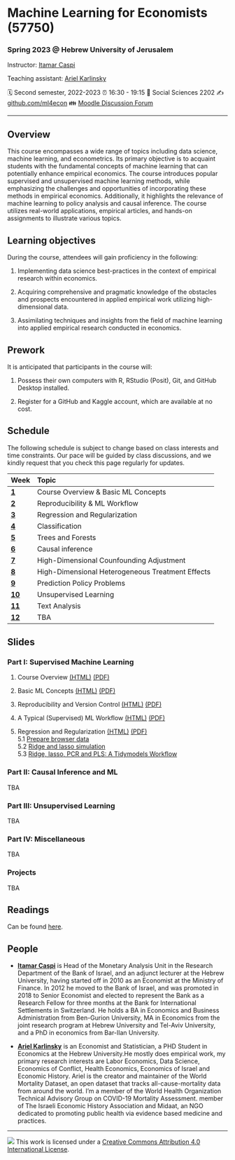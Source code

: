 Machine Learning for Economists (57750)
================

### Spring 2023 @ Hebrew University of Jerusalem

Instructor: [Itamar Caspi](https://itamarcaspi.rbind.io)

Teaching assistant: [Ariel Karlinsky](https://akarlinsky.github.io/)

:spiral_calendar: Second semester, 2022-2023
:alarm_clock:     16:30 - 19:15
:hotel:           Social Sciences 2202
:writing_hand:    [github.com/ml4econ](https://github.com/ml4econ/lecture-notes-2023)
:family:          [Moodle Discussion Forum](https://moodle2.cs.huji.ac.il/nu22/mod/forum/view.php?id=286095)

-----

## Overview

This course encompasses a wide range of topics including data science, machine learning, and econometrics. Its primary objective is to acquaint students with the fundamental concepts of machine learning that can potentially enhance empirical economics. The course introduces popular supervised and unsupervised machine learning methods, while emphasizing the challenges and opportunities of incorporating these methods in empirical economics. Additionally, it highlights the relevance of machine learning to policy analysis and causal inference. The course utilizes real-world applications, empirical articles, and hands-on assignments to illustrate various topics.

## Learning objectives

During the course, attendees will gain proficiency in the following:

1. Implementing data science best-practices in the context of empirical research within economics.

2. Acquiring comprehensive and pragmatic knowledge of the obstacles and prospects encountered in applied empirical work utilizing high-dimensional data.

3. Assimilating techniques and insights from the field of machine learning into applied empirical research conducted in economics.


## Prework

It is anticipated that participants in the course will:

1. Possess their own computers with R, RStudio (Posit), Git, and GitHub Desktop installed.

2. Register for a GitHub and Kaggle account, which are available at no cost.


## Schedule

The following schedule is subject to change based on class interests and time constraints. Our pace will be guided by class discussions, and we kindly request that you check this page regularly for updates.

| Week                  | Topic                                               |
|:----------------------|:----------------------------------------------------|
| [**1**](#week-1)      | Course Overview & Basic ML Concepts                 |
| [**2**](#week-2)      | Reproducibility & ML Workflow                       |
| [**3**](#week-3)      | Regression and Regularization                       |
| [**4**](#week-4)      | Classification                                      |
| [**5**](#week-5)      | Trees and Forests                                   |
| [**6**](#week-6)      | Causal inference                                    | 
| [**7**](#week-7)      | High-Dimensional Counfounding Adjustment            |
| [**8**](#week-7)      | High-Dimensional Heterogeneous Treatment Effects    |
| [**9**](#week-8)      | Prediction Policy Problems                          |
| [**10**](#week-9)     | Unsupervised Learning                               |
| [**11**](#week-10)    | Text Analysis                                       |
| [**12**](#week-11)    | TBA                                                 |


## Slides

### Part I: Supervised Machine Learning

1. Course Overview [(HTML)](https://raw.githack.com/ml4econ/lecture-notes-2023/master/01-overview/01-overview.html)
[(PDF)](https://raw.githack.com/ml4econ/lecture-notes-2023/master/01-overview/01-overview.pdf) 

2. Basic ML Concepts [(HTML)](https://raw.githack.com/ml4econ/lecture-notes-2023/master/02-basic-ml-concepts/02-basic-ml-concepts.html)
[(PDF)](https://raw.githack.com/ml4econ/lecture-notes-2023/master/02-basic-ml-concepts/02-basic-ml-concepts.pdf) 
3. Reproducibility and Version Control [(HTML)](https://raw.githack.com/ml4econ/lecture-notes-2023/master/03-reprod-vc/03-reprod-vc.html)
[(PDF)](https://raw.githack.com/ml4econ/lecture-notes-2023/master/03-reprod-vc/03-reprod-vc.pdf)  
4. A Typical (Supervised) ML Workflow [(HTML)](https://raw.githack.com/ml4econ/lecture-notes-2023/master/04-ml-workflow/04-ml-workflow.html)
[(PDF)](https://raw.githack.com/ml4econ/lecture-notes-2023/master/04-ml-workflow/04-ml-workflow.pdf)
5. Regression and Regularization
[(HTML)](https://raw.githack.com/ml4econ/lecture-notes-2023/master/05-regression-regularization/05-regression-regularization.html)
[(PDF)](https://raw.githack.com/ml4econ/lecture-notes-2023/master/05-regression-regularization/05-regression-regularization.pdf)  
  5.1 [Prepare browser data](https://raw.githack.com/ml4econ/lecture-notes-2023/master/05-regression-regularization/05-prepare-browser-data.html)  
  5.2 [Ridge and lasso simulation](https://raw.githack.com/ml4econ/lecture-notes-2023/master/05-regression-regularization/05-simulations.html)  
  5.3 [Ridge, lasso, PCR and PLS: A Tidymodels Workflow](https://raw.githack.com/ml4econ/lecture-notes-2023/master/05-regression-regularization/05-tidymodels-workflow.html)


### Part II: Causal Inference and ML

TBA

### Part III: Unsupervised Learning

TBA

### Part IV: Miscellaneous

TBA

### Projects

TBA

## Readings

Can be found [here](https://github.com/ml4econ/lecture-notes-2023/blob/master/resources.md).

## People

+ [**Itamar Caspi**](https://itamarcaspi.rbind.io) is Head of the Monetary Analysis Unit in the Research Department of the Bank of Israel, and an adjunct lecturer at the Hebrew University, having started off in 2010 as an Economist at the Ministry of Finance. In 2012 he moved to the Bank of Israel, and was promoted in 2018 to Senior Economist and elected to represent the Bank as a Research Fellow for three months at the Bank for International Settlements in Switzerland. He holds a BA in Economics and Business Administration from Ben-Gurion University, MA in Economics from the joint research program at Hebrew University and Tel-Aviv University, and a PhD in economics from Bar-Ilan University.

+ [**Ariel Karlinsky**](https://akarlinsky.github.io/) is an Economist and Statistician, a PHD Student in Economics at the Hebrew University.He mostly does empirical work, my primary research interests are Labor Economics, Data Science, Economics of Conflict, Health Economics, Economics of Israel and Economic History. Ariel is the creator and maintainer of the World Mortality Dataset, an open dataset that tracks all-cause-mortality data from around the world. I’m a member of the World Health Organization Technical Advisory Group on COVID-19 Mortality Assessment. member of The Israeli Economic History Association and Midaat, an NGO dedicated to promoting public health via evidence based medicine and practices.
-----

![](https://i.creativecommons.org/l/by/4.0/88x31.png) This work is
licensed under a [Creative Commons Attribution 4.0 International
License](https://creativecommons.org/licenses/by/4.0/).

